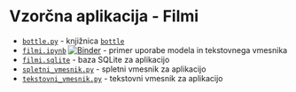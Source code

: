 # Vzorčna aplikacija - Filmi

* [`bottle.py`](bottle.py) - knjižnica [`bottle`](https://bottlepy.org/)
* [`filmi.ipynb`](https://nbviewer.org/github/jaanos/podatkovne-baze-1/blob/main/predavanja/filmi/2024/filmi.ipynb) [![Binder](https://mybinder.org/badge_logo.svg)](https://mybinder.org/v2/gh/jaanos/podatkovne-baze-1/HEAD?labpath=predavanja/filmi/2024/filmi.ipynb) - primer uporabe modela in tekstovnega vmesnika
* [`filmi.sqlite`](filmi.sqlite) - baza SQLite za aplikacijo
* [`spletni_vmesnik.py`](spletni_vmesnik.py) - spletni vmesnik za aplikacijo
* [`tekstovni_vmesnik.py`](tekstovni_vmesnik.py) - tekstovni vmesnik za aplikacijo
